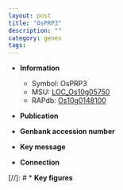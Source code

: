```yaml
---
layout: post
title: "OsPRP3"
description: ""
category: genes
tags: 
---
```


* **Information**  
    + Symbol: OsPRP3  
    + MSU: [LOC_Os10g05750](http://rice.uga.edu/cgi-bin/ORF_infopage.cgi?orf=LOC_Os10g05750)  
    + RAPdb: [Os10g0148100](http://rapdb.dna.affrc.go.jp/viewer/gbrowse_details/irgsp1?name=Os10g0148100)  

* **Publication**  

* **Genbank accession number**  

* **Key message**  

* **Connection**  

[//]: # * **Key figures**  


